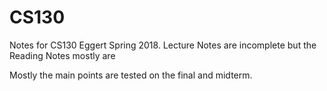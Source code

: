 # CS130
Notes for CS130 Eggert Spring 2018. Lecture Notes are incomplete but the Reading Notes mostly are

Mostly the main points are tested on the final and midterm. 



